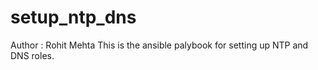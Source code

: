 # setup_ntp_dns
Author : Rohit Mehta
This is the ansible palybook for setting up NTP and DNS roles. 
